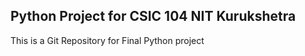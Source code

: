 

## Python Project for CSIC 104 NIT Kurukshetra 

This is a Git Repository for Final Python project